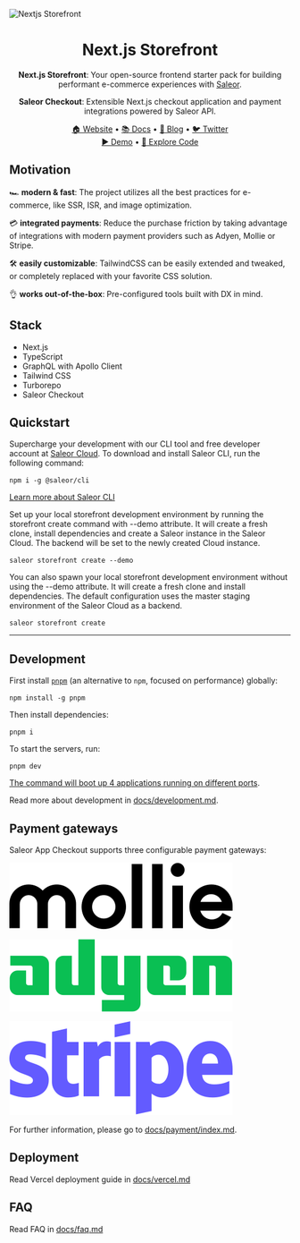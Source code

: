 ![Nextjs Storefront](https://user-images.githubusercontent.com/44495184/185616229-5eadcddb-9170-404f-be57-91c66ffe3bae.png)

<div align="center">
  <h1>Next.js Storefront</h1>
</div>

<div align="center">
  <p><b>Next.js Storefront</b>: Your open-source frontend starter pack for building performant e-commerce experiences with <a href="https://github.com/saleor/saleor">Saleor</a>.
  <p><b>Saleor Checkout</b>: Extensible Next.js checkout application and payment integrations powered by Saleor API.</p>
</div>

<div align="center">
  <a href="https://saleor.io/">🏠 Website</a>
  <span> • </span>
  <a href="https://docs.saleor.io/docs/3.x/">📚 Docs</a>
  <span> • </span>
  <a href="https://saleor.io/blog/">📰 Blog</a>
  <span> • </span>
  <a href="https://twitter.com/getsaleor">🐦 Twitter</a>
</div>

<div align="center">
  <a href="https://demo.saleor.io/">▶️ Demo</a>
   <span> • </span>
  <a href="https://githubbox.com/saleor/react-storefront">🔎 Explore Code</a>
</div>

## Motivation

🏎️ **modern & fast**:
The project utilizes all the best practices for e-commerce, like SSR, ISR, and image optimization.

💳 **integrated payments**:
Reduce the purchase friction by taking advantage of integrations with modern payment providers such as Adyen, Mollie or Stripe.

🛠️ **easily customizable**:
TailwindCSS can be easily extended and tweaked, or completely replaced with your favorite CSS solution.

👌 **works out-of-the-box**:
Pre-configured tools built with DX in mind.

## Stack

- Next.js
- TypeScript
- GraphQL with Apollo Client
- Tailwind CSS
- Turborepo
- Saleor Checkout

## Quickstart

Supercharge your development with our CLI tool and free developer account at [Saleor Cloud](https://cloud.saleor.io/). To download and install Saleor CLI, run the following command:

```
npm i -g @saleor/cli
```

[Learn more about Saleor CLI](https://docs.saleor.io/docs/3.x/cli)

Set up your local storefront development environment by running the storefront create command with --demo attribute. It will create a fresh clone, install dependencies and create a Saleor instance in the Saleor Cloud. The backend will be set to the newly created Cloud instance.

```
saleor storefront create --demo
```

You can also spawn your local storefront development environment without using the --demo attribute. It will create a fresh clone and install dependencies. The default configuration uses the master staging environment of the Saleor Cloud as a backend.

```
saleor storefront create
```

---

## Development

First install [`pnpm`](https://pnpm.io/) (an alternative to `npm`, focused on performance) globally:

```
npm install -g pnpm
```

Then install dependencies:

```
pnpm i
```

To start the servers, run:

```
pnpm dev
```

[The command will boot up 4 applications running on different ports](./docs/development.md#ports).

Read more about development in [docs/development.md](./docs/development.md).

## Payment gateways

Saleor App Checkout supports three configurable payment gateways:

<a href="https://www.mollie.com/en">
  <picture>
    <source media="(prefers-color-scheme: dark)" srcset="./docs/logos/mollie_light.svg">
    <source media="(prefers-color-scheme: light)" srcset="./docs/logos/mollie_dark.svg">
    <img alt="Mollie" src="./docs/logos/mollie_dark.svg">
  </picture>
</a>

<br>

[![Adyen](./docs/logos/adyen.svg)](https://www.adyen.com/)

[![Stripe](./docs/logos/stripe_blurple.svg)](https://stripe.com/)

For further information, please go to [docs/payment/index.md](./docs/payment/index.md).

## Deployment

Read Vercel deployment guide in [docs/vercel.md](./docs/vercel.md)

## FAQ

Read FAQ in [docs/faq.md](./docs/faq.md)
